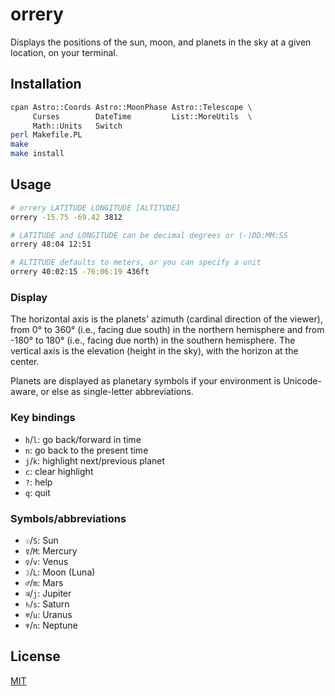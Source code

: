 # orrery

Displays the positions of the sun, moon, and planets in the sky at a given location, on your terminal.

## Installation

```sh
cpan Astro::Coords Astro::MoonPhase Astro::Telescope \
     Curses        DateTime         List::MoreUtils  \
     Math::Units   Switch
perl Makefile.PL
make
make install
```

## Usage

```sh
# orrery LATITUDE LONGITUDE [ALTITUDE]
orrery -15.75 -69.42 3812

# LATITUDE and LONGITUDE can be decimal degrees or (-)DD:MM:SS
orrery 48:04 12:51

# ALTITUDE defaults to meters, or you can specify a unit
orrery 40:02:15 -76:06:19 436ft
```

### Display

The horizontal axis is the planets' azimuth (cardinal direction of the viewer), from 0° to 360° (i.e., facing due south) in the northern hemisphere and from -180° to 180° (i.e., facing due north) in the southern hemisphere. The vertical axis is the elevation (height in the sky), with the horizon at the center.

Planets are displayed as planetary symbols if your environment is Unicode-aware, or else as single-letter abbreviations.

### Key bindings

* `h`/`l`: go back/forward in time
* `n`: go back to the present time
* `j`/`k`: highlight next/previous planet
* `c`: clear highlight
* `?`: help
* `q`: quit

### Symbols/abbreviations
* `☉`/`S`: Sun
* `☿`/`M`: Mercury
* `♀`/`v`: Venus
* `☽`/`L`: Moon (Luna)
* `♂`/`m`: Mars
* `♃`/`j`: Jupiter
* `♄`/`s`: Saturn
* `♅`/`u`: Uranus
* `♆`/`n`: Neptune

## License
[MIT](https://choosealicense.com/licenses/mit/)
